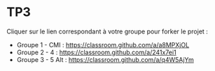 # TP3

Cliquer sur le lien correspondant à votre groupe pour forker le projet :

* Groupe 1 - CMI : https://classroom.github.com/a/a8MPXjOL
* Groupe 2 - 4 : https://classroom.github.com/a/241x7ei1
* Groupe 3 - 5 Alt : https://classroom.github.com/a/q4W5AjYm
